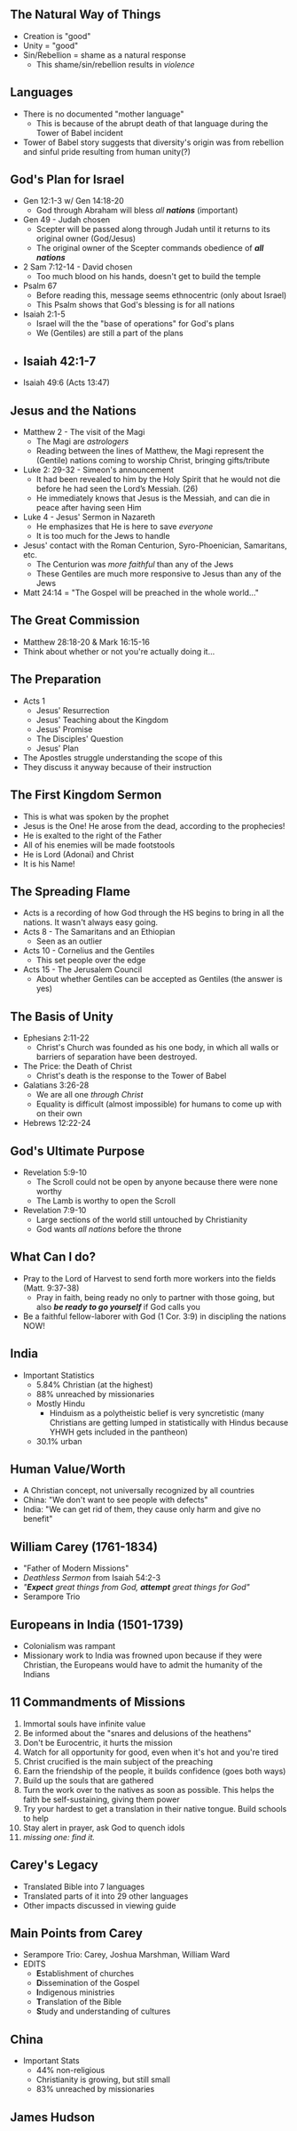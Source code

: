 ## The Natural Way of Things

- Creation is "good"
- Unity = "good"
- Sin/Rebellion = shame as a natural response
	- This shame/sin/rebellion results in *violence*

## Languages

- There is no documented "mother language"
	- This is because of the abrupt death of that language during the Tower of Babel incident
- Tower of Babel story suggests that diversity's origin was from rebellion and sinful pride resulting from human unity(?)

## God's Plan for Israel

- Gen 12:1-3 w/ Gen 14:18-20
	- God through Abraham will bless *all* ***nations*** (important)
- Gen 49 - Judah chosen
	- Scepter will be passed along through Judah until it returns to its original owner (God/Jesus)
	- The original owner of the Scepter commands obedience of ***all nations***
- 2 Sam 7:12-14 - David chosen
	- Too much blood on his hands, doesn't get to build the temple
- Psalm 67
	- Before reading this, message seems ethnocentric (only about Israel)
	- This Psalm shows that God's blessing is for all nations
- Isaiah 2:1-5
	- Israel will the the "base of operations" for God's plans
	- We (Gentiles) are still a part of the plans
- Isaiah 42:1-7
	- 
- Isaiah 49:6 (Acts 13:47)

## Jesus and the Nations

- Matthew 2 - The visit of the Magi
	- The Magi are *astrologers*
	- Reading between the lines of Matthew, the Magi represent the (Gentile) nations coming to worship Christ, bringing gifts/tribute
- Luke 2: 29-32 - Simeon's announcement
	- It had been revealed to him by the Holy Spirit that he would not die before he had seen the Lord’s Messiah. (26)
	- He immediately knows that Jesus is the Messiah, and can die in peace after having seen Him
- Luke 4 - Jesus' Sermon in Nazareth
	- He emphasizes that He is here to save *everyone*
	- It is too much for the Jews to handle
- Jesus' contact with the Roman Centurion, Syro-Phoenician, Samaritans, etc.
	- The Centurion was *more faithful* than any of the Jews
	- These Gentiles are much more responsive to Jesus than any of the Jews
- Matt 24:14 = "The Gospel will be preached in the whole world..."

## The Great Commission

- Matthew 28:18-20 & Mark 16:15-16
- Think about whether or not you're actually doing it...

## The Preparation

- Acts 1
	- Jesus' Resurrection
	- Jesus' Teaching about the Kingdom
	- Jesus' Promise
	- The Disciples' Question
	- Jesus' Plan
- The Apostles struggle understanding the scope of this
- They discuss it anyway because of their instruction

## The First Kingdom Sermon

- This is what was spoken by the prophet
- Jesus is the One! He arose from the dead, according to the prophecies!
- He is exalted to the right of the Father
- All of his enemies will be made footstools
- He is Lord (Adonai) and Christ
- It is his Name!

## The Spreading Flame

- Acts is a recording of how God through the HS begins to bring in all the nations. It wasn't always easy going.
- Acts 8 - The Samaritans and an Ethiopian
	- Seen as an outlier
- Acts 10 - Cornelius and the Gentiles
	- This set people over the edge
- Acts 15 - The Jerusalem Council
	- About whether Gentiles can be accepted as Gentiles (the answer is yes)

## The Basis of Unity

- Ephesians 2:11-22 
	- Christ's Church was founded as his one body, in which all walls or barriers of separation have been destroyed.
- The Price: the Death of Christ
	- Christ's death is the response to the Tower of Babel
- Galatians 3:26-28
	- We are all one *through Christ*
	- Equality is difficult (almost impossible) for humans to come up with on their own
- Hebrews 12:22-24

## God's Ultimate Purpose

- Revelation 5:9-10
	- The Scroll could not be open by anyone because there were none worthy
	- The Lamb is worthy to open the Scroll
- Revelation 7:9-10
	- Large sections of the world still untouched by Christianity
	- God wants *all nations* before the throne

## What Can I do?

- Pray to the Lord of Harvest to send forth more workers into the fields (Matt. 9:37-38)
	- Pray in faith, being ready no only to partner with those going, but also ***be ready to go yourself*** if God calls you
- Be a faithful fellow-laborer with God (1 Cor. 3:9) in discipling the nations NOW!

## India

- Important Statistics
	- 5.84% Christian (at the highest)
	- 88% unreached by missionaries
	- Mostly Hindu
		- Hinduism as a polytheistic belief is very syncretistic (many Christians are getting lumped in statistically with Hindus because YHWH gets included in the pantheon)
	- 30.1% urban

## Human Value/Worth

- A Christian concept, not universally recognized by all countries
- China: "We don't want to see people with defects"
- India: "We can get rid of them, they cause only harm and give no benefit"

## William Carey (1761-1834)

- "Father of Modern Missions"
- *Deathless Sermon* from Isaiah 54:2-3
- *"**Expect** great things from God, **attempt** great things for God"*
- Serampore Trio

## Europeans in India (1501-1739)

- Colonialism was rampant
- Missionary work to India was frowned upon because if they were Christian, the Europeans would have to admit the humanity of the Indians

## 11 Commandments of Missions

1. Immortal souls have infinite value
2. Be informed about the "snares and delusions of the heathens"
3. Don't be Eurocentric, it hurts the mission
4. Watch for all opportunity for good, even when it's hot and you're tired
5. Christ crucified is the main subject of the preaching
6. Earn the friendship of the people, it builds confidence (goes both ways)
7. Build up the souls that are gathered
8. Turn the work over to the natives as soon as possible. This helps the faith be self-sustaining, giving them power
9. Try your hardest to get a translation in their native tongue. Build schools to help
10. Stay alert in prayer, ask God to quench idols
11. *missing one: find it.*

## Carey's Legacy

- Translated Bible into 7 languages
- Translated parts of it into 29 other languages
- Other impacts discussed in viewing guide

## Main Points from Carey

- Serampore Trio: Carey, Joshua Marshman, William Ward
- EDITS
	- **E**stablishment of churches
	- **D**issemination of the Gospel
	- **I**ndigenous ministries
	- **T**ranslation of the Bible
	- **S**tudy and understanding of cultures

## China

- Important Stats
	- 44% non-religious
	- Christianity is growing, but still small
	- 83% unreached by missionaries

## James Hudson 